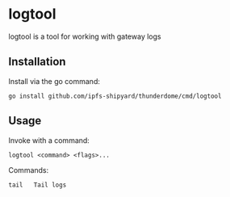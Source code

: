 # logtool

logtool is a tool for working with gateway logs

## Installation

Install via the go command:

	go install github.com/ipfs-shipyard/thunderdome/cmd/logtool


## Usage

Invoke with a command:

    logtool <command> <flags>...

Commands:

	tail   Tail logs
